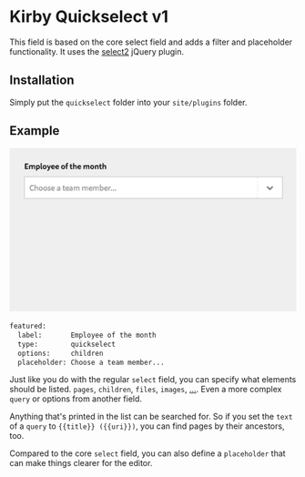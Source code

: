 # Kirby Quickselect v1

This field is based on the core select field and adds a filter and placeholder functionality. It uses the [select2](https://github.com/select2/select2) jQuery plugin.

## Installation

Simply put the `quickselect` folder into your `site/plugins` folder.

## Example

![Preview](quickselect.gif)

````
featured:
  label:       Employee of the month
  type:        quickselect
  options:     children
  placeholder: Choose a team member...
````

Just like you do with the regular `select` field, you can specify what elements should be listed. `pages`, `children`, `files`, `images`, [...](https://getkirby.com/docs/cheatsheet/panel-fields/select). Even a more complex `query` or options from another field.

Anything that's printed in the list can be searched for. So if you set the `text` of a `query` to `{{title}} ({{uri}})`, you can find pages by their ancestors, too.

Compared to the core `select` field, you can also define a `placeholder` that can make things clearer for the editor.
